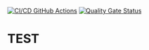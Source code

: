 [![CI/CD GitHub Actions](https://github.com/wellberteggbert/TEST/actions/workflows/python-test.yml/badge.svg)](https://github.com/wellberteggbert/TEST/actions/workflows/python=test.yml)
[![Quality Gate Status](https://sonarcloud.io/api/project_badges/measure?project=wellberteggbert_TEST&metric=alert_status)](https://sonarcloud.io/summary/new_code?id=wellberteggbert_TEST)
# TEST

